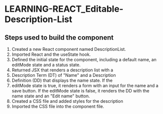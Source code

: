 # LEARNING-REACT_Editable-Description-List
## Steps used to build the component

1. Created a new React component named DescriptionList.
2. Imported React and the useState hook.
3. Defined the initial state for the component, including a default name, an editMode state and a status state.
4. Returned JSX that renders a description list with a 
5. Description Term (DT) of "Name" and a Description 
6. Definition (DD) that displays the name state. If the 
7. editMode state is true, it renders a form with an input for the name and a save button. If the editMode state is false, it renders the DD with the name state and an "Edit name" button.
8. Created a CSS file and added styles for the description 
9. Imported the CSS file into the component file.
